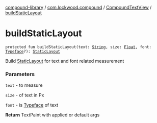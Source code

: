 [compound-library](../../index.md) / [com.lockwood.compound](../index.md) / [CompoundTextView](index.md) / [buildStaticLayout](./build-static-layout.md)

# buildStaticLayout

`protected fun buildStaticLayout(text: `[`String`](https://kotlinlang.org/api/latest/jvm/stdlib/kotlin/-string/index.html)`, size: `[`Float`](https://kotlinlang.org/api/latest/jvm/stdlib/kotlin/-float/index.html)`, font: `[`Typeface`](https://developer.android.com/reference/android/graphics/Typeface.html)`?): `[`StaticLayout`](https://developer.android.com/reference/android/text/StaticLayout.html)

Build [StaticLayout](https://developer.android.com/reference/android/text/StaticLayout.html) for text and font related measurement

### Parameters

`text` - to measure

`size` - of text in Px

`font` - is [Typeface](https://developer.android.com/reference/android/graphics/Typeface.html) of text

**Return**
TextPaint with applied or default args

